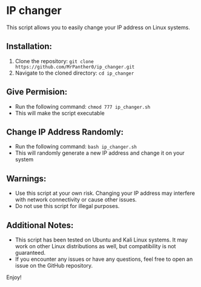 # IP changer

This script allows you to easily change your IP address on Linux systems.

## Installation:
1. Clone the repository: `git clone https://github.com/MrPanther0/ip_changer.git`
2. Navigate to the cloned directory: `cd ip_changer`
   
## Give Permision:
* Run the following command: `chmod 777 ip_changer.sh`
* This will make the script executable 

## Change IP Address Randomly:
* Run the following command: `bash ip_changer.sh`
* This will randomly generate a new IP address and change it on your system

## Warnings:
* Use this script at your own risk. Changing your IP address may interfere with network connectivity or cause other issues.
* Do not use this script for illegal purposes.

## Additional Notes:
* This script has been tested on Ubuntu and Kali Linux systems. It may work on other Linux distributions as well, but compatibility is not guaranteed.
* If you encounter any issues or have any questions, feel free to open an issue on the GitHub repository.

Enjoy!
